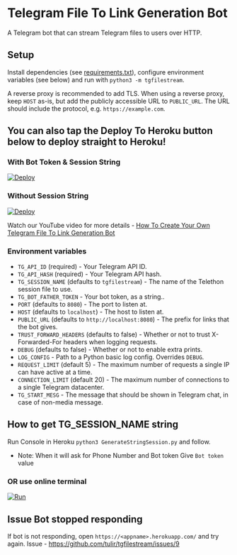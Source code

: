 # Telegram File To Link Generation Bot
A Telegram bot that can stream Telegram files to users over HTTP.

## Setup
Install dependencies (see [requirements.txt](/requirements.txt)), configure
environment variables (see below) and run with `python3 -m tgfilestream`.

A reverse proxy is recommended to add TLS. When using a reverse proxy, keep
`HOST` as-is, but add the publicly accessible URL to `PUBLIC_URL`. The URL
should include the protocol, e.g. `https://example.com`.

## You can also tap the Deploy To Heroku button below to deploy straight to Heroku!

### With Bot Token & Session String
[![Deploy](https://www.herokucdn.com/deploy/button.svg)](https://heroku.com/deploy?template=https://github.com/prasannamhatre/TG-Files-to-Link-master)

### Without Session String
[![Deploy](https://www.herokucdn.com/deploy/button.svg)](https://heroku.com/deploy?template=https://github.com/TGExplore/TG-Files-to-Link/tree/Merging)

Watch our YouTube video for more details - [How To Create Your Own Telegram File To Link Generation Bot](http://www.youtube.com/watch?v=H-bEuLjwdfY)

### Environment variables
* `TG_API_ID` (required) - Your Telegram API ID.
* `TG_API_HASH` (required) - Your Telegram API hash.
* `TG_SESSION_NAME` (defaults to `tgfilestream`) - The name of the Telethon session file to use.
* `TG_BOT_FATHER_TOKEN` - Your bot token, as a string..
* `PORT` (defaults to `8080`) - The port to listen at.
* `HOST` (defaults to `localhost`) - The host to listen at.
* `PUBLIC_URL` (defaults to `http://localhost:8080`) - The prefix for links that the bot gives.
* `TRUST_FORWARD_HEADERS` (defaults to false) - Whether or not to trust X-Forwarded-For headers when logging requests.
* `DEBUG` (defaults to false) - Whether or not to enable extra prints.
* `LOG_CONFIG` - Path to a Python basic log config. Overrides `DEBUG`.
* `REQUEST_LIMIT` (default 5) - The maximum number of requests a single IP can have active at a time.
* `CONNECTION_LIMIT` (default 20) - The maximum number of connections to a single Telegram datacenter.
* `TG_START_MESG` - The message that should be shown in Telegram chat, in case of non-media message.

## How to get TG_SESSION_NAME string

   Run Console in Heroku `python3 GenerateStringSession.py` and follow.
   * Note: When it will ask for Phone Number and Bot token Give `Bot token` value
   
### OR use online terminal

[![Run](https://img.shields.io/badge/Run%20Online-Black)](https://generatestringsession.tgexplore.repl.run/)


## Issue Bot stopped responding 

   If bot is not responding, open `https://<appname>.herokuapp.com/` and try again.
   Issue - https://github.com/tulir/tgfilestream/issues/9
